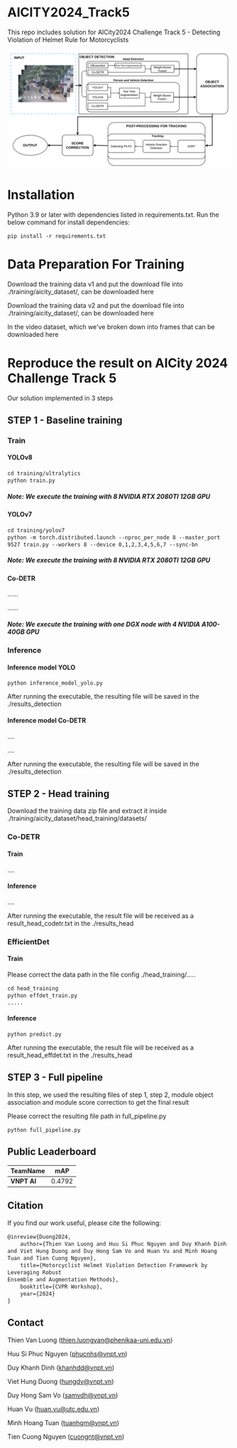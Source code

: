 # AICITY2024_Track5
This repo includes solution for AICity2024 Challenge Track 5 - Detecting Violation of Helmet Rule for Motorcyclists

![framework](GeneralPipline.png)
# Installation
Python 3.9 or later with dependencies listed in requirements.txt. Run the below command for install dependencies:
```commandline
pip install -r requirements.txt
```
# Data Preparation For Training
Download the training data v1 and put the download file into ./training/aicity_dataset/, can be downloaded here

Download the training data v2 and put the download file into ./training/aicity_dataset/, can be downloaded here

In the video dataset, which we've broken down into frames that can be downloaded here

# Reproduce the result on AICity 2024 Challenge Track 5
Our solution implemented in 3 steps

## STEP 1 - Baseline training
### Train
#### YOLOv8
```commandline
cd training/ultralytics
python train.py
```
##### Note: We execute the training with 8 NVIDIA RTX 2080TI 12GB GPU

#### YOLOv7
```commandline
cd training/yolov7
python -m torch.distributed.launch --nproc_per_node 8 --master_port 9527 train.py --workers 8 --device 0,1,2,3,4,5,6,7 --sync-bn
```
##### Note: We execute the training with 8 NVIDIA RTX 2080TI 12GB GPU

#### Co-DETR
......

......
##### Note: We execute the training with one DGX node with 4 NVIDIA A100-40GB GPU

### Inference
#### Inference model YOLO
```commandline
python inference_model_yolo.py
```
After running the executable, the resulting file will be saved in the ./results_detection


#### Inference model Co-DETR
....

....

After running the executable, the resulting file will be saved in the ./results_detection

## STEP 2 - Head training
Download the training data zip file and extract it inside ./training/aicity_dataset/head_training/datasets/

### Co-DETR
#### Train
....
#### Inference
....

After running the executable, the result file will be received as a result_head_codetr.txt in the ./results_head

### EfficientDet
#### Train
Please correct the data path in the file config ./head_training/.....
```commandline
cd head_training
python effdet_train.py
.....
```
#### Inference
```commandline
python predict.py
```
After running the executable, the result file will be received as a result_head_effdet.txt in the ./results_head

## STEP 3 - Full pipeline
In this step, we used the resulting files of step 1, step 2, module object association and module score correction to get the final result

Please correct the resulting file path in full_pipeline.py

```commandline
python full_pipeline.py
```



## Public Leaderboard
| TeamName    | mAP    |
|-------------|--------|
| **VNPT AI** | 0.4792 |



## Citation

If you find our work useful, please cite the following:

```text
@inreview{Duong2024,  
    author={Thien Van Luong and Huu Si Phuc Nguyen and Duy Khanh Dinh and Viet Hung Duong and Duy Hong Sam Vo and Huan Vu and Minh Hoang Tuan and Tien Cuong Nguyen},  
    title={Motorcyclist Helmet Violation Detection Framework by Leveraging Robust
Ensemble and Augmentation Methods},  
    booktitle={CVPR Workshop},
    year={2024}  
}
```

## Contact
Thien Van Luong (thien.luongvan@phenikaa-uni.edu.vn)

Huu Si Phuc Nguyen (phucnhs@vnpt.vn)

Duy Khanh Dinh (khanhdd@vnpt.vn)

Viet Hung Duong (hungdv@vnpt.vn)

Duy Hong Sam Vo (samvdh@vnpt.vn)

Huan Vu (huan.vu@utc.edu.vn)

Minh Hoang Tuan (tuanhgm@vnpt.vn)

Tien Cuong Nguyen (cuongnt@vnpt.vn)